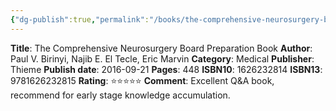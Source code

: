 ```yaml
---
{"dg-publish":true,"permalink":"/books/the-comprehensive-neurosurgery-board-preparation-book/","title":"The Comprehensive Neurosurgery Board Preparation Book","tags":["book","ABNS"],"created":"2023-11-03T21:44:09.803-07:00","updated":"2023-11-03T21:49:57.549-07:00"}
---
```


**Title**: The Comprehensive Neurosurgery Board Preparation Book
**Author**: Paul V. Birinyi, Najib E. El Tecle, Eric Marvin
**Category**: Medical
**Publisher**: Thieme
**Publish date**: 2016-09-21
**Pages**: 448
**ISBN10**: 1626232814
**ISBN13**: 9781626232815
**Rating**: ⭐️⭐️⭐️⭐️⭐️
**Comment**: Excellent Q&A book, recommend for early stage knowledge accumulation.